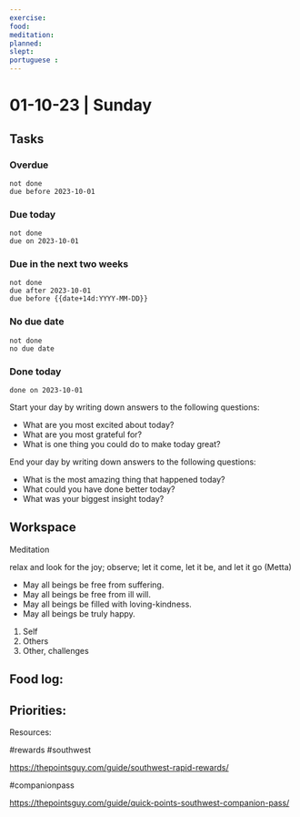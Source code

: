 ```yaml
---
exercise: 
food:
meditation:
planned:
slept:
portuguese :
---
```


# 01-10-23 | Sunday

## Tasks
### Overdue
```tasks
not done
due before 2023-10-01
```

### Due today
```tasks
not done
due on 2023-10-01
```

### Due in the next two weeks
```tasks
not done
due after 2023-10-01
due before {{date+14d:YYYY-MM-DD}}
```

### No due date
```tasks
not done
no due date
```

### Done today
```tasks
done on 2023-10-01
```


Start your day by writing down answers to the following questions:

- What are you most excited about today? 
- What are you most grateful for? 
- What is one thing you could do to make today great?  

End your day by writing down answers to the following questions: 

- What is the most amazing thing that happened today? 
- What could you have done better today? 
- What was your biggest insight today?

## Workspace

Meditation 

relax and look for the joy; observe; let it come, let it be, and let it go
(Metta)
-   May all beings be free from suffering.
-   May all beings be free from ill will.
-   May all beings be filled with loving-kindness.
-   May all beings be truly happy.

1. Self
2. Others
3. Other, challenges

Food log:
- 

Priorities:
- 

Resources:

#rewards
#southwest

https://thepointsguy.com/guide/southwest-rapid-rewards/

#companionpass

https://thepointsguy.com/guide/quick-points-southwest-companion-pass/